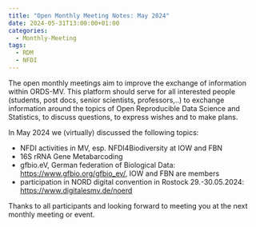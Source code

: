 ```yaml
---
title: "Open Monthly Meeting Notes: May 2024"
date: 2024-05-31T13:00:00+01:00
categories:
  - Monthly-Meeting
tags:
  - RDM
  - NFDI
---
```


The open monthly meetings aim to improve the exchange of information within ORDS-MV. This platform should serve for all interested people (students, post docs, senior scientists, professors,..) to exchange information around the topics of Open Reproducible Data Science and Statistics, to discuss questions, to express wishes and to make plans.

In May 2024 we (virtually) discussed the following topics:

* NFDI activities in MV, esp. NFDI4Biodiversity at IOW and FBN
* 16S rRNA Gene Metabarcoding
* gfbio.eV, German federation of Biological Data: https://www.gfbio.org/gfbio_ev/, IOW and FBN are members
* participation in NORD digital convention in Rostock 29.-30.05.2024: https://www.digitalesmv.de/noerd

Thanks to all participants and looking forward to meeting you at the next monthly meeting or event.
